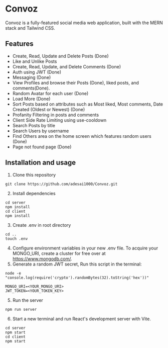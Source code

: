 # Convoz
Convoz is a fully-featured social media web application, built with the MERN stack and Tailwind CSS.  

## Features
- Create, Read, Update and Delete Posts (Done)
- Like and Unlike Posts
- Create, Read, Update, and Delete Comments (Done)
- Auth using JWT (Done)
- Messaging (Done)
- View Profiles and browse their Posts (Done), liked posts, and comments(Done).
- Random Avatar for each user (Done)
- Load More (Done)
- Sort Posts based on attributes such as Most liked, Most comments, Date Created (Oldest or Newest) (Done)
- Profanity Filtering in posts and comments
- Client Side Rate Limiting using use-cooldown
- Search Posts by title
- Search Users by username
- Find Others area on the home screen which features random users (Done)
- Page not found page (Done)
## Installation and usage
1) Clone this repository  
```
git clone https://github.com/adesai1000/Convoz.git
```
2) Install dependencies  
```
cd server
npm install
cd client
npm install
```
3) Create .env in root directory
```
cd ..
touch .env
```
4) Configure environment variables in your new .env file. To acquire your MONGO_URI, create a cluster for free over at https://www.mongodb.com/.
5) Generate a random JWT secret, Run this script in the terminal:
```
node -e "console.log(require('crypto').randomBytes(32).toString('hex'))"
```
```
MONGO_URI=<YOUR_MONGO_URI> 
JWT_TOKEN=<YOUR_TOKEN_KEY>
```
5) Run the server
```
npm run server
```
6) Start a new terminal and run React's development server with Vite.
```
cd server
npm start
cd client
npm start
```

